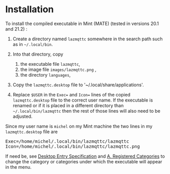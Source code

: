 # Installation

To install the compiled executable in Mint (MATE) (tested in versions 20.1 and 21.2) :

1. Create a directory named `lazmqttc` somewhere in the search path such as in `~/.local/bin`.
2. Into that directory, copy 
    1. the executable file `lazmqttc`,
    2. the image file `images/lazmqttc.png` ,
    3. the directory `languages`,
    
3. Copy the `lazmqttc.desktop` file to '~/.local/share/applications'.
4. Replace `$USER` in the `Exec=` and `Icon=` lines of the copied `lazmqttc.desktop` file to the correct user name. If the executable is renamed or if it is placed in a different directory than `~/.local/bin/lazmqttc` then the rest of those lines will also need to be adjusted.

Since my user name is `michel` on my Mint machine the two lines in my `lazmqttc.desktop` file are

<pre>
Exec=/home/michel/.local/bin/lazmqttc/lazmqttc
Icon=/home/michel/.local/bin/lazmqttc/lazmqttc.png
</pre>

If need be, see [Desktop Entry Specification](https://specifications.freedesktop.org/desktop-entry-spec/latest/index.html) and [A. Registered Categories](https://specifications.freedesktop.org/menu-spec/menu-spec-1.0.html#category-registry) to change the category or categories under which the executable will appear in the menu.
